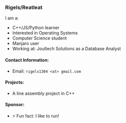 ### Rigels/Reatleat

I am a:
- C++/JS/Python learner
- Interested in Operating Systems
- Computer Science student
- Manjaro user
- Working at: Joultech Solutions as a Database Analyst


#### Contact Information:
- Email: `rigels1304 <at> gmail.com`

#### Projects:

- A line assembly project in C++


#### Sponsor:

- ⚡ Fun fact: I like to run!
